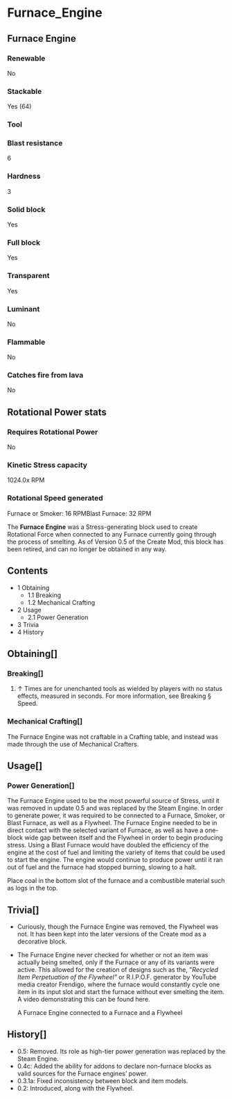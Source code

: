 # Furnace_Engine

## Furnace Engine

### Renewable

No

### Stackable

Yes (64)

### Tool

### Blast resistance

6

### Hardness

3

### Solid block

Yes

### Full block

Yes

### Transparent

Yes

### Luminant

No

### Flammable

No

### Catches fire from lava

No

## Rotational Power stats

### Requires Rotational Power

No

### Kinetic Stress capacity

1024.0x RPM

### Rotational Speed generated

Furnace or Smoker: 16 RPMBlast Furnace: 32 RPM

The **Furnace Engine** was a Stress-generating block used to create Rotational Force when connected to any Furnace currently going through the process of smelting. As of Version 0.5 of the Create Mod, this block has been retired, and can no longer be obtained in any way.

## Contents

- 1 Obtaining
    - 1.1 Breaking
    - 1.2 Mechanical Crafting
- 2 Usage
    - 2.1 Power Generation
- 3 Trivia
- 4 History

## Obtaining[]

### Breaking[]

1. ↑ Times are for unenchanted tools as wielded by players with no status effects, measured in seconds. For more information, see Breaking § Speed.

### Mechanical Crafting[]

The Furnace Engine was not craftable in a Crafting table, and instead was made through the use of Mechanical Crafters.

## Usage[]

### Power Generation[]

The Furnace Engine used to be the most powerful source of Stress, until it was removed in update 0.5 and was replaced by the Steam Engine. In order to generate power, it was required to be connected to a Furnace, Smoker, or Blast Furnace, as well as a Flywheel. The Furnace Engine needed to be in direct contact with the selected variant of Furnace, as well as have a one-block wide gap between itself and the Flywheel in order to begin producing stress. Using a Blast Furnace would have doubled the efficiency of the engine at the cost of fuel and limiting the variety of items that could be used to start the engine. The engine would continue to produce power until it ran out of fuel and the furnace had stopped burning, slowing to a halt.

Place coal in the bottom slot of the furnace and a combustible material such as logs in the top.

## Trivia[]

- Curiously, though the Furnace Engine was removed, the Flywheel was not. It has been kept into the later versions of the Create mod as a decorative block.
- The Furnace Engine never checked for whether or not an item was actually being smelted, only if the Furnace or any of its variants were active. This allowed for the creation of designs such as the, "*Recycled Item Perpetuation of the Flywheel"* or R.I.P.O.F. generator by YouTube media creator Frendigo, where the furnace would constantly cycle one item in its input slot and start the furnace without ever smelting the item. A video demonstrating this can be found here.
    
    A Furnace Engine connected to a Furnace and a Flywheel
    

## History[]

- 0.5: Removed. Its role as high-tier power generation was replaced by the Steam Engine.
- 0.4c: Added the ability for addons to declare non-furnace blocks as valid sources for the Furnace engines’ power.
- 0.3.1a: Fixed inconsistency between block and item models.
- 0.2: Introduced, along with the Flywheel.